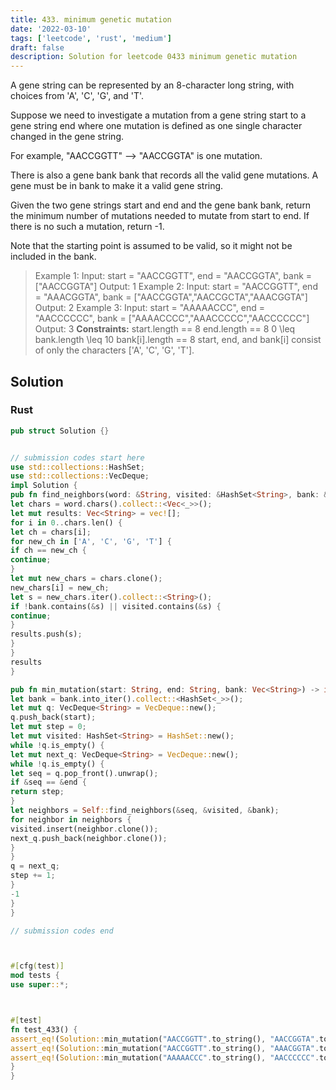 ```yaml
---
title: 433. minimum genetic mutation
date: '2022-03-10'
tags: ['leetcode', 'rust', 'medium']
draft: false
description: Solution for leetcode 0433 minimum genetic mutation
---
```




A gene string can be represented by an 8-character long string, with choices from 'A', 'C', 'G', and 'T'.

Suppose we need to investigate a mutation from a gene string start to a gene string end where one mutation is defined as one single character changed in the gene string.



For example, "AACCGGTT" --> "AACCGGTA" is one mutation.



There is also a gene bank bank that records all the valid gene mutations. A gene must be in bank to make it a valid gene string.

Given the two gene strings start and end and the gene bank bank, return the minimum number of mutations needed to mutate from start to end. If there is no such a mutation, return -1.

Note that the starting point is assumed to be valid, so it might not be included in the bank.



>   Example 1:
>   Input: start <TeX>=</TeX> "AACCGGTT", end <TeX>=</TeX> "AACCGGTA", bank <TeX>=</TeX> ["AACCGGTA"]
>   Output: 1
>   Example 2:
>   Input: start <TeX>=</TeX> "AACCGGTT", end <TeX>=</TeX> "AAACGGTA", bank <TeX>=</TeX> ["AACCGGTA","AACCGCTA","AAACGGTA"]
>   Output: 2
>   Example 3:
>   Input: start <TeX>=</TeX> "AAAAACCC", end <TeX>=</TeX> "AACCCCCC", bank <TeX>=</TeX> ["AAAACCCC","AAACCCCC","AACCCCCC"]
>   Output: 3
**Constraints:**
>   	start.length <TeX>=</TeX><TeX>=</TeX> 8
>   	end.length <TeX>=</TeX><TeX>=</TeX> 8
>   	0 <TeX>\leq</TeX> bank.length <TeX>\leq</TeX> 10
>   	bank[i].length <TeX>=</TeX><TeX>=</TeX> 8
>   	start, end, and bank[i] consist of only the characters ['A', 'C', 'G', 'T'].


## Solution


### Rust
```rust
pub struct Solution {}


// submission codes start here
use std::collections::HashSet;
use std::collections::VecDeque;
impl Solution {
pub fn find_neighbors(word: &String, visited: &HashSet<String>, bank: &HashSet<String>) -> Vec<String> {
let chars = word.chars().collect::<Vec<_>>();
let mut results: Vec<String> = vec![];
for i in 0..chars.len() {
let ch = chars[i];
for new_ch in ['A', 'C', 'G', 'T'] {
if ch == new_ch {
continue;
}
let mut new_chars = chars.clone();
new_chars[i] = new_ch;
let s = new_chars.iter().collect::<String>();
if !bank.contains(&s) || visited.contains(&s) {
continue;
}
results.push(s);
}
}
results
}

pub fn min_mutation(start: String, end: String, bank: Vec<String>) -> i32 {
let bank = bank.into_iter().collect::<HashSet<_>>();
let mut q: VecDeque<String> = VecDeque::new();
q.push_back(start);
let mut step = 0;
let mut visited: HashSet<String> = HashSet::new();
while !q.is_empty() {
let mut next_q: VecDeque<String> = VecDeque::new();
while !q.is_empty() {
let seq = q.pop_front().unwrap();
if &seq == &end {
return step;
}
let neighbors = Self::find_neighbors(&seq, &visited, &bank);
for neighbor in neighbors {
visited.insert(neighbor.clone());
next_q.push_back(neighbor.clone());
}
}
q = next_q;
step += 1;
}
-1
}
}

// submission codes end



#[cfg(test)]
mod tests {
use super::*;



#[test]
fn test_433() {
assert_eq!(Solution::min_mutation("AACCGGTT".to_string(), "AACCGGTA".to_string(), vec_string!["AACCGGTA"]), 1);
assert_eq!(Solution::min_mutation("AACCGGTT".to_string(), "AAACGGTA".to_string(), vec_string!["AACCGGTA","AACCGCTA","AAACGGTA"]), 2);
assert_eq!(Solution::min_mutation("AAAAACCC".to_string(), "AACCCCCC".to_string(), vec_string!["AAAACCCC","AAACCCCC","AACCCCCC"]), 3);
}
}

```
